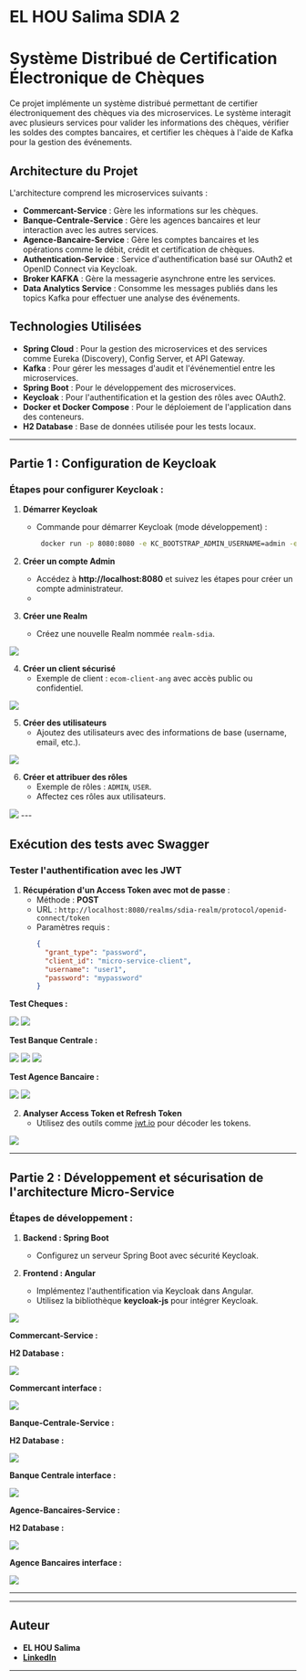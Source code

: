 # EL HOU Salima SDIA 2

# Système Distribué de Certification Électronique de Chèques

Ce projet implémente un système distribué permettant de certifier électroniquement des chèques via des microservices. Le système interagit avec plusieurs services pour valider les informations des chèques, vérifier les soldes des comptes bancaires, et certifier les chèques à l'aide de Kafka pour la gestion des événements.

## Architecture du Projet

L'architecture comprend les microservices suivants :
- **Commercant-Service** : Gère les informations sur les chèques.
- **Banque-Centrale-Service** : Gère les agences bancaires et leur interaction avec les autres services.
- **Agence-Bancaire-Service** : Gère les comptes bancaires et les opérations comme le débit, crédit et certification de chèques.
- **Authentication-Service** : Service d'authentification basé sur OAuth2 et OpenID Connect via Keycloak.
- **Broker KAFKA** : Gère la messagerie asynchrone entre les services.
- **Data Analytics Service** : Consomme les messages publiés dans les topics Kafka pour effectuer une analyse des événements.

## Technologies Utilisées

- **Spring Cloud** : Pour la gestion des microservices et des services comme Eureka (Discovery), Config Server, et API Gateway.
- **Kafka** : Pour gérer les messages d'audit et l'événementiel entre les microservices.
- **Spring Boot** : Pour le développement des microservices.
- **Keycloak** : Pour l'authentification et la gestion des rôles avec OAuth2.
- **Docker et Docker Compose** : Pour le déploiement de l'application dans des conteneurs.
- **H2 Database** : Base de données utilisée pour les tests locaux.




---

## Partie 1 : Configuration de Keycloak

### Étapes pour configurer Keycloak :

1. **Démarrer Keycloak**
    - Commande pour démarrer Keycloak (mode développement) :
      ```bash
       docker run -p 8080:8080 -e KC_BOOTSTRAP_ADMIN_USERNAME=admin -e KC_BOOTSTRAP_ADMIN_PASSWORD=admin quay.io/keycloak/keycloak:26.0.7 start-dev
      ```

2. **Créer un compte Admin**
    - Accédez à **http://localhost:8080** et suivez les étapes pour créer un compte administrateur.
    - 
3. **Créer une Realm**
    - Créez une nouvelle Realm nommée `realm-sdia`.
<img src="captures/realm.png">

4. **Créer un client sécurisé**
    - Exemple de client : `ecom-client-ang` avec accès public ou confidentiel.
<img src="captures/client.png">
   
5. **Créer des utilisateurs**
    - Ajoutez des utilisateurs avec des informations de base (username, email, etc.).
<img src="captures/users.png">

6. **Créer et attribuer des rôles**
    - Exemple de rôles : `ADMIN`, `USER`.
    - Affectez ces rôles aux utilisateurs.
<img src="captures/roles.png">
---

## Exécution des tests avec Swagger

### Tester l'authentification avec les JWT
1. **Récupération d'un Access Token avec mot de passe** :
    - Méthode : **POST**
    - URL : `http://localhost:8080/realms/sdia-realm/protocol/openid-connect/token`
    - Paramètres requis :
      ```json
      {
        "grant_type": "password",
        "client_id": "micro-service-client",
        "username": "user1",
        "password": "mypassword"
      }
      ```

**Test Cheques :**   

<img src="captures/test cheque 1.png">

<img src="captures/swagger cheqes.png">

**Test Banque Centrale :**

<img src="captures/test bancs.png">

<img src="captures/test bancs par num.png">

<img src="captures/swagger bancs.png">

**Test Agence Bancaire :**

<img src="captures/test agences.png">

<img src="captures/swagger agences.png">


2. **Analyser Access Token et Refresh Token**
    - Utilisez des outils comme [jwt.io](https://jwt.io/) pour décoder les tokens.
   
<img src="captures/Jwt.png">


---

## Partie 2 : Développement et sécurisation de l'architecture Micro-Service

### Étapes de développement :
1. **Backend : Spring Boot**
    - Configurez un serveur Spring Boot avec sécurité Keycloak. 

2. **Frontend : Angular**
    - Implémentez l'authentification via Keycloak dans Angular.
    - Utilisez la bibliothèque **keycloak-js** pour intégrer Keycloak.

<img src="captures/interface.png">


**Commercant-Service :**

**H2 Database :**

<img src="captures/H2_cheque 1.png">

**Commercant interface :**

<img src="captures/Front cheques 2.png">

**Banque-Centrale-Service :**

**H2 Database :**

<img src="captures/H2_BanckCentrale 2.png">


**Banque Centrale interface :**

<img src="captures/Front agences 2.png">

**Agence-Bancaires-Service :**

**H2 Database :**

<img src="captures/H2_Agences 3.png">


**Agence Bancaires interface :**

<img src="captures/Front comptes 2.png">

---


---

## Auteur

- **EL HOU Salima**
- **[LinkedIn](https://www.linkedin.com/in/salima-el-hou-883294235/)**

---

